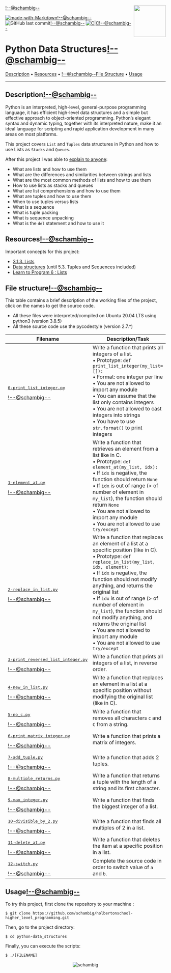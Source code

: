 <img align='right' src='https://user-images.githubusercontent.com/5713670/87202985-820dcb80-c2b6-11ea-9f56-7ec461c497c3.gif' width='100'><!--@schambig-->

[![made-with-Markdown](https://img.shields.io/badge/Made%20with-Markdown-1f425f.svg)](http://commonmark.org)<!--@schambig-->
![GitHub last commit](https://img.shields.io/github/last-commit/schambig/holbertonschool-higher_level_programming)<!--@schambig-->
[![C|C](https://img.shields.io/badge/Repo-00%20commits-orange.svg)](https://sourcerer.io/schambig)<!--@schambig-->

# Python Data Structures<!--@schambig-->

[Description](#description) • [Resources](#resources) • <!--@schambig-->[File Structure](#file-structure) • [Usage](#usage)

---

## Description<!--@schambig-->

Python is an interpreted, high-level, general-purpose programming language, it has efficient high-level data structures and a simple but effective approach to object-oriented programming. Python’s elegant syntax and dynamic typing, together with its interpreted nature, make it an ideal language for scripting and rapid application development in many areas on most platforms.

This project covers `List` and `Tuples` data structures in Python and how to use Lists as `Stacks` and `Queues`.

After this project I was able to [explain to anyone](https://fs.blog/feynman-learning-technique/):

* What are lists and how to use them
* What are the differences and similarities between strings and lists
* What are the most common methods of lists and how to use them
* How to use lists as stacks and queues
* What are list comprehensions and how to use them
* What are tuples and how to use them
* When to use tuples versus lists
* What is a sequence
* What is tuple packing
* What is sequence unpacking
* What is the `del` statement and how to use it

## Resources<!--@schambig-->

Important concepts for this project:

* [3.1.3. Lists](https://docs.python.org/3/tutorial/introduction.html#lists)
* [Data structures](https://docs.python.org/3/tutorial/datastructures.html) (until 5.3. Tuples and Sequences included)
* [Learn to Program 6 : Lists](https://www.youtube.com/watch?v=A1HUzrvS-Pw)


## File structure<!--@schambig-->

This table contains a brief description of the working files of the project, click on the names to get the source code.

* All these files were interpreted/compiled on Ubuntu 20.04 LTS using python3 (version 3.8.5)
* All these source code use the pycodestyle (version 2.7.*)

| Filename | Description/Task |
| --- | --- |
| <pre>[0-print_list_integer.py](0-print_list_integer.py)</pre><!--@schambig--> | Write a function that prints all integers of a list.<br>• Prototype: `def print_list_integer(my_list=[]):`<br>• Format: one integer per line<br>• You are not allowed to import any module<br>• You can assume that the list only contains integers<br>• You are not allowed to cast integers into strings<br>• You have to use `str.format()` to print integers |
| <pre>[1-element_at.py](1-element_at.py)</pre><!--@schambig--> | Write a function that retrieves an element from a list like in C.<br>• Prototype: `def element_at(my_list, idx):`<br>• If `idx` is negative, the function should return `None`<br>• If `idx` is out of range (> of number of element in `my_list`), the function should return `None`<br>• You are not allowed to import any module<br>• You are not allowed to use `try/except` |
| <pre>[2-replace_in_list.py](2-replace_in_list.py)</pre><!--@schambig--> | Write a function that replaces an element of a list at a specific position (like in C).<br>• Prototype: `def replace_in_list(my_list, idx, element):`<br>• If `idx` is negative, the function should not modify anything, and returns the original list<br>• If `idx` is out of range (> of number of element in `my_list`), the function should not modify anything, and returns the original list<br>• You are not allowed to import any module<br>• You are not allowed to use `try/except` |
| <pre>[3-print_reversed_list_integer.py](3-print_reversed_list_integer.py)</pre><!--@schambig--> | Write a function that prints all integers of a list, in reverse order. |
| <pre>[4-new_in_list.py](4-new_in_list.py)</pre><!--@schambig--> | Write a function that replaces an element in a list at a specific position without modifying the original list (like in C). |
| <pre>[5-no_c.py](5-no_c.py)</pre><!--@schambig--> | Write a function that removes all characters `c` and `C` from a string. |
| <pre>[6-print_matrix_integer.py](6-print_matrix_integer.py)</pre><!--@schambig--> | Write a function that prints a matrix of integers. |
| <pre>[7-add_tuple.py](7-add_tuple.py)</pre><!--@schambig--> | Write a function that adds 2 tuples. |
| <pre>[8-multiple_returns.py](8-multiple_returns.py)</pre><!--@schambig--> | Write a function that returns a tuple with the length of a string and its first character. |
| <pre>[9-max_integer.py](9-max_integer.py)</pre><!--@schambig--> | Write a function that finds the biggest integer of a list. |
| <pre>[10-divisible_by_2.py](10-divisible_by_2.py)</pre><!--@schambig--> | Write a function that finds all multiples of 2 in a list. |
| <pre>[11-delete_at.py](11-delete_at.py)</pre><!--@schambig--> | Write a function that deletes the item at a specific position in a list. |
| <pre>[12-switch.py](12-switch.py)</pre><!--@schambig--> | Complete the source code in order to switch value of `a` and `b`. |
<!-- <pre><br><br></pre> • <br>•-->


## Usage<!--@schambig-->

To try this project, first clone the repository to your machine :

```
$ git clone https://github.com/schambig/holbertonschool-higher_level_programming.git
```

Then, go to the project directory:

```
$ cd python-data_structures
```

Finally, you can execute the scripts:

```
$ ./[FILENAME]
```


<p align="center">
  <img alt="schambig" src="https://capsule-render.vercel.app/api?type=waving&color=gradient&height=60&section=footer"/>
</p>
